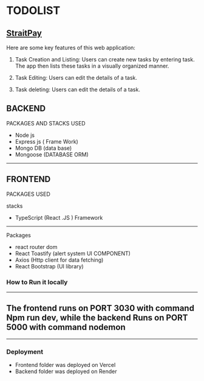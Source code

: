 # TODOLIST

## [StraitPay](https://strait-pay.vercel.app/)

Here are some key features of this web application:

1. Task Creation and Listing:
   Users can create new tasks by entering task. The app then lists these tasks in a visually organized manner.

2. Task Editing:
   Users can edit the details of a task.

3. Task deleting:
   Users can edit the details of a task.

## BACKEND

PACKAGES AND STACKS USED

- Node js
- Express js ( Frame Work)
- Mongo DB (data base)
- Mongoose (DATABASE ORM)

---

## FRONTEND

PACKAGES USED

stacks

- TypeScript (React .JS ) Framework

---

Packages

- react router dom
- React Toastify (alert system UI COMPONENT)
- Axios (Http client for data fetching)
- React Bootstrap (UI library)

### How to Run it locally

---

## The frontend runs on PORT 3030 with command Npm run dev, while the backend Runs on PORT 5000 with command nodemon

---

### Deployment

- Frontend folder was deployed on Vercel
- Backend folder was deployed on Render
